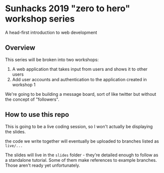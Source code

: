 # Sunhacks 2019 "zero to hero" workshop series

A head-first introduction to web development

## Overview

This series will be broken into two workshops:

1. A web application that takes input from users and shows it to other users
2. Add user accounts and authentication to the application created in workshop 1

We're going to be building a message board, sort of like twitter but without the concept of "followers".

## How to use this repo

This is going to be a live coding session, so I won't actually be displaying the slides.

the code we write together will eventually be uploaded to branches listed as `live/...`

The slides will live in the `slides` folder - they're detailed enough to follow as a standalone tutorial. Some of them make references to example branches. Those aren't ready yet unfortunately.
